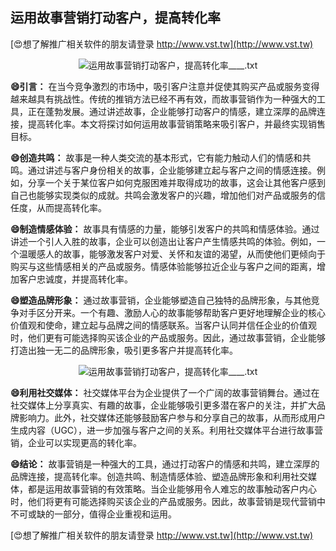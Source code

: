 ## **运用故事营销打动客户，提高转化率**

[😍想了解推广相关软件的朋友请登录 http://www.vst.tw](http://www.vst.tw)

 <center><img src="https://vst.tw/MP4/tuiguang/png/1.png" alt="运用故事营销打动客户，提高转化率____.txt"></center>

**😄引言：**
在当今竞争激烈的市场中，吸引客户注意并促使其购买产品或服务变得越来越具有挑战性。传统的推销方法已经不再有效，而故事营销作为一种强大的工具，正在蓬勃发展。通过讲述故事，企业能够打动客户的情感，建立深厚的品牌连接，提高转化率。本文将探讨如何运用故事营销策略来吸引客户，并最终实现销售目标。

**😄创造共鸣：**
故事是一种人类交流的基本形式，它有能力触动人们的情感和共鸣。通过讲述与客户身份相关的故事，企业能够建立起与客户之间的情感连接。例如，分享一个关于某位客户如何克服困难并取得成功的故事，这会让其他客户感到自己也能够实现类似的成就。共鸣会激发客户的兴趣，增加他们对产品或服务的信任度，从而提高转化率。

**😄制造情感体验：**
故事具有情感的力量，能够引发客户的共鸣和情感体验。通过讲述一个引人入胜的故事，企业可以创造出让客户产生情感共鸣的体验。例如，一个温暖感人的故事，能够激发客户对爱、关怀和友谊的渴望，从而使他们更倾向于购买与这些情感相关的产品或服务。情感体验能够拉近企业与客户之间的距离，增加客户忠诚度，并提高转化率。

**😄塑造品牌形象：**
通过故事营销，企业能够塑造自己独特的品牌形象，与其他竞争对手区分开来。一个有趣、激励人心的故事能够帮助客户更好地理解企业的核心价值观和使命，建立起与品牌之间的情感联系。当客户认同并信任企业的价值观时，他们更有可能选择购买该企业的产品或服务。因此，通过故事营销，企业能够打造出独一无二的品牌形象，吸引更多客户并提高转化率。

 <center><img src="https://vst.tw/MP4/tuiguang/png/5.png" alt="运用故事营销打动客户，提高转化率____.txt"></center>

**😄利用社交媒体：**
社交媒体平台为企业提供了一个广阔的故事营销舞台。通过在社交媒体上分享真实、有趣的故事，企业能够吸引更多潜在客户的关注，并扩大品牌影响力。此外，社交媒体还能够鼓励客户参与和分享自己的故事，从而形成用户生成内容（UGC），进一步加强与客户之间的关系。利用社交媒体平台进行故事营销，企业可以实现更高的转化率。

**😄结论：**
故事营销是一种强大的工具，通过打动客户的情感和共鸣，建立深厚的品牌连接，提高转化率。创造共鸣、制造情感体验、塑造品牌形象和利用社交媒体，都是运用故事营销的有效策略。当企业能够用令人难忘的故事触动客户内心时，他们将更有可能选择购买该企业的产品或服务。因此，故事营销是现代营销中不可或缺的一部分，值得企业重视和运用。

[😍想了解推广相关软件的朋友请登录 http://www.vst.tw](http://www.vst.tw)



